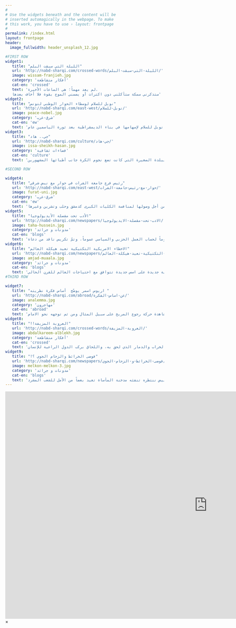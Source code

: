 ```yaml
---
#
# Use the widgets beneath and the content will be
# inserted automagically in the webpage. To make
# this work, you have to use › layout: frontpage
#
permalink: /index.html
layout: frontpage
header:
  image_fullwidth: header_unsplash_12.jpg

#FIRST ROW
widget1:
   title: "الليلة التي سبقت البلم"
   url: 'http://nabd-sharqi.com/crossed-words/الليلة-التي-سبقت-البلم/'
   image: wissam-franjieh.jpg
   category: 'أفكار متقاطعة'
   cat-en: 'crossed'
   text: 'لم يعد مهماً؛ هي الساعات الأخيرة.
   ستذكرني سمكة ستأكلني دون اكتراث أو يضمني الموج بقوة فلا أخاف بعدها'
widget2:
   title: "نوبل للسلام لوسطاء الحوار الوطني لتونس"
   url: 'http://nabd-sharqi.com/east-west/نوبل-للسلام/'
   image: peace-nobel.jpg
   category: 'شرق-غرب'
   cat-en: 'ew'
   text: 'أعلنت لجنة نوبل الجمعة 9 أكتوبر/ تشرين الأول 2015، فوز رباعية الحوار الوطني التونسي بجائزة نوبل للسلام لإسهامها في بناء الديمقراطية بعد ثورة الياسمين عام'
widget3:
   title: "جي.. هاد"
   url: 'http://nabd-sharqi.com/culture/جي-هاد/'
   image: issa-sheikh-hasan.jpg
   category: 'فضاءات ثقافية'
   cat-en: 'culture'
   text: 'هكذا كنا نصرخ بعد وجبة تصفيق منتظمة وحماسية، في مدرجٍ وحيد في الجهة الغربية، يجب أن تدفع مرّتين كي تصل إليه، وتجلب معك جريدة لتجلس عليها. في تلك البلدة الصغيرة التي كانت تضع نجوم الكرة جانب أطبائها المشهورين'

#SECOND ROW

widget4:
   title: "رئيس فرع جامعة الفرات في حوار مع نبض شرقي"
   url: 'http://nabd-sharqi.com/east-west/حوار-مع-رئيس-جامعة-الفرات/'
   image: furat-uni.jpg
   category: 'شرق-غرب'
   cat-en: 'ew'
   text: 'تعتبر كليات الحسكة حديثة العهد والولادة، ولم يمض على إطلالتها إلا سنين قليلة، ولذلك تبحث وفي كل عام عن إضافة جديدة سواء على المنشآت أو الكوادر من أجل وصولها لمنافسة الكليات الكبرى كدمشق وحلب وتشرين وغيرها'
widget5:
   title: "الأدب تحت مقصلة الأيديولوجيا"
   url: 'http://nabd-sharqi.com/newspapers/الادب-تحت-مقصلة-الايديولوجيا/'
   image: taha-hussein.jpg
   category: 'مدونات و جرائد'
   cat-en: 'blogs'
   text: 'نستطيع أن نقول بأن ثورة 17 أكتوبر السوفياتية العام 1917، عزّزت بقوة وثبات وثقة تلك المفاهيم، التي تعمل على تجنيد الآداب والفنون عموماً لحساب العمل الحزبي والسياسي عموماً، وتمّ تكريس ناقد من دعاة'
widget6:
   title: "الاخطاء الامريكية التكتيكية تعيد هيكلة العالم"
   url: 'http://nabd-sharqi.com/newspapers/الاخطاء-التكتيكية-تعيد-هيكلة-العالم/'
   image: amjad-muaala.jpg
   category: 'مدونات و جرائد'
   cat-en: 'blogs'
   text: 'الصراع الدائر في سوريا الآن ومشاركة اقطاب الترسانات العسكرية في العالم فيه ما هي الا مناورة بالذخيرة الحية تمهد لحرب عالمية ثالثة تستهدف إنشاء منظومات عالمية جديدة على اسس جديدة تتوافق مع احتياجات العالم للقرن الحالي'
#THIRD ROW

widget7:
   title: "اريوس اسمر يوضّح  أساس فكرة نظريته "
   url: 'http://nabd-sharqi.com/abroad/عن-اساس-الفكرة/'
   image: analemma.jpg
   category: 'مهاجرون'
   cat-en: 'abroad'
   text: 'نموذج مركزية الشمس القائم على أن الشمس مركز الكون مما يجعل هذا النموذج محط كثير من التساؤلات أهمها أن الشمس ليست مركز الكون ونموذجه لا يتطرق إلى مسألة وجود كواكب تدور حول محورها بعكس عقارب الساعة واُخرى تدور معها. وهو أيضاً لا يتطرق إلى الحركة التراجعية المباشرة للأجرام السماوية بحيث أن الجرم يدور بعكس اتجاه دوران الجسم المركزي. وهناك إشارات استفهام حول الحركة الارتدادية كما يحصل عند مشاهدة حركة رجوع المريخ على سبيل المثال ومن ثم توجهه نحو الامام'
widget8:
   title: "!!العروبة المزيفة"
   url: 'http://nabd-sharqi.com/crossed-words/العروبة-المزيفة/'
   image: abdalkareem-alblekh.jpg
   category: 'أفكار متقاطعة'  
   cat-en: 'crossed'
   text: 'نقف باحترام شديد أمام التسهيلات التي قدمتها مجموعة دول اليورو حيال المواطن السوري الذي فرّ هرباً من الموت الزؤام، والخراب والدمار الذي لحق به، واللحاق بركب الدول الراعية للإنسان'
widget9:
   title: "!فوضى الخرائط والزحام الجوي ؟"
   url: 'http://nabd-sharqi.com/newspapers/فوضى-الخرائط-و-الزحام-الجوي/'
   image: melkon-melkon-3.jpg
   category: 'مدونات و جرائد'
   cat-en: 'blogs'
   text: 'لم نكن نتوقع أن نصل لقناعات مؤلمة كالتي وصلنا لها بعد خمس سنوات من المأساة السورية ،وأن نلجأ لنحتمي بأصعب الحلول وأقساها علينا كسوريين بعد أن فشل الجميع في إطلاق دخان أبيض ننتظره تنفثه مدخنة المأساة تعيد بعضاً من الأمل للشعب المشرد'
---
```


<div id="videoModal" class="reveal-modal large" data-reveal="">
  <div class="flex-video widescreen vimeo" style="display: block;">
    <iframe width="1280" height="720" src="https://www.youtube.com/embed/3b5zCFSmVvU" frameborder="0" allowfullscreen></iframe>
  </div>
  <a class="close-reveal-modal">&#215;</a>
</div>
